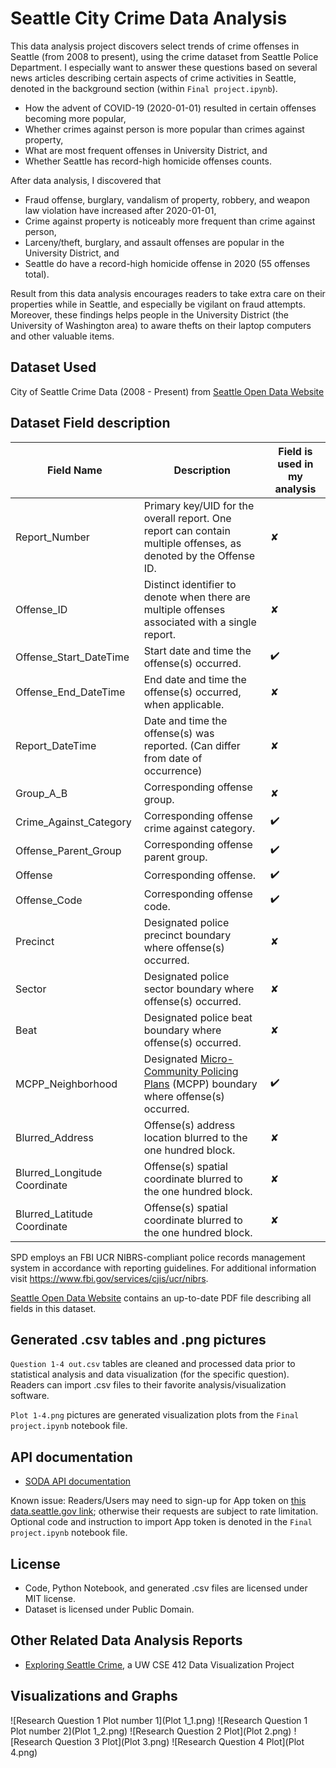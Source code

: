 # Seattle City Crime Data Analysis

This data analysis project discovers select trends of crime offenses in Seattle (from 2008 to present), using the crime dataset from Seattle Police Department. I especially want to answer these questions based on several news articles describing certain aspects of crime activities in Seattle, denoted in the background section (within `Final project.ipynb`).
* How the advent of COVID-19 (2020-01-01) resulted in certain offenses becoming more popular,
* Whether crimes against person is more popular than crimes against property,
* What are most frequent offenses in University District, and
* Whether Seattle has record-high homicide offenses counts. 

After data analysis, I discovered that 
* Fraud offense, burglary, vandalism of property, robbery, and weapon law violation have increased after 2020-01-01,
* Crime against property is noticeably more frequent than crime against person,
* Larceny/theft, burglary, and assault offenses are popular in the University District, and
* Seattle do have a record-high homicide offense in 2020 (55 offenses total).

Result from this data analysis encourages readers to take extra care on their properties while in Seattle, and especially be vigilant on fraud attempts. Moreover, these findings helps people in the University District (the University of Washington area) to aware thefts on their laptop computers and other valuable items.

## Dataset Used

City of Seattle Crime Data (2008 - Present) from [Seattle Open Data Website](https://data.seattle.gov/Public-Safety/SPD-Crime-Data-2008-Present/tazs-3rd5)

## Dataset Field description

| Field Name | Description | Field is used in my analysis | 
| ---------- | ----------- | ---------------------------- |
| Report_Number | Primary key/UID for the overall report. One report can contain multiple offenses, as denoted by the Offense ID.  | ✘ | 
| Offense_ID | Distinct identifier to denote when there are multiple offenses associated with a single report.  | ✘ | 
| Offense_Start_DateTime | Start date and time the offense(s) occurred.  | ✔️ | 
| Offense_End_DateTime | End date and time the offense(s) occurred, when applicable.  | ✘ | 
| Report_DateTime | Date and time the offense(s) was reported. (Can differ from date of occurrence)  | ✘ | 
| Group_A_B | Corresponding offense group.  | ✘ | 
| Crime_Against_Category | Corresponding offense crime against category.  | ✔️ | 
| Offense_Parent_Group | Corresponding offense parent group.  | ✔️ |  
| Offense | Corresponding offense.  | ✔️ | 
| Offense_Code | Corresponding offense code.  | ✔️ | 
| Precinct | Designated police precinct boundary where offense(s) occurred.  | ✘ | 
| Sector | Designated police sector boundary where offense(s) occurred.  | ✘ | 
| Beat | Designated police beat boundary where offense(s) occurred. | ✘ | 
| MCPP_Neighborhood | Designated [Micro-Community Policing Plans](https://www.seattle.gov/police/community-policing/mcpp) (MCPP) boundary where offense(s) occurred. | ✔️ | 
| Blurred_Address | Offense(s) address location blurred to the one hundred block.  | ✘ | 
| Blurred_Longitude Coordinate | Offense(s) spatial coordinate blurred to the one hundred block.  | ✘ | 
| Blurred_Latitude Coordinate | Offense(s) spatial coordinate blurred to the one hundred block. | ✘ | 


SPD employs an FBI UCR NIBRS-compliant police records management system in accordance with reporting guidelines. For additional information visit https://www.fbi.gov/services/cjis/ucr/nibrs.

[Seattle Open Data Website](https://data.seattle.gov/Public-Safety/SPD-Crime-Data-2008-Present/tazs-3rd5) contains an up-to-date PDF file describing all fields in this dataset.

## Generated .csv tables and .png pictures

`Question 1-4 out.csv` tables are cleaned and processed data prior to statistical analysis and data visualization (for the specific question). Readers can import .csv files to their favorite analysis/visualization software.

`Plot 1-4.png` pictures are generated visualization plots from the `Final project.ipynb` notebook file.

## API documentation
* [SODA API documentation](https://dev.socrata.com/consumers/getting-started.html)

Known issue: Readers/Users may need to sign-up for App token on [this data.seattle.gov link](https://data.seattle.gov/profile/edit/developer_settings); otherwise their requests are subject to rate limitation. Optional code and instruction to import App token is denoted in the `Final project.ipynb` notebook file.

## License

* Code, Python Notebook, and generated .csv files are licensed under MIT license.
* Dataset is licensed under Public Domain.

## Other Related Data Analysis Reports

* [Exploring Seattle Crime](https://cse412-21w.github.io/seattle-crime/), a UW CSE 412 Data Visualization Project

## Visualizations and Graphs

![Research Question 1 Plot number 1](Plot 1_1.png)
![Research Question 1 Plot number 2](Plot 1_2.png)
![Research Question 2 Plot](Plot 2.png)
![Research Question 3 Plot](Plot 3.png)
![Research Question 4 Plot](Plot 4.png)